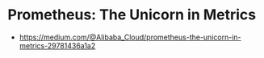 # Prometheus: The Unicorn in Metrics

* https://medium.com/@Alibaba_Cloud/prometheus-the-unicorn-in-metrics-29781436a1a2